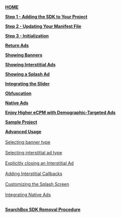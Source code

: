 [**HOME**](Android-InApp-Documentation)

[**Step 1 - Adding the SDK to Your Project**](Android-InApp-Documentation#step1)

[**Step 2 - Updating Your Manifest File**](Android-InApp-Documentation#step2)

[**Step 3 - Initialization**](Android-InApp-Documentation#step3)

[**Return Ads**](Android-InApp-Documentation#step4)

[**Showing Banners**](Android-InApp-Documentation#step5)

[**Showing Interstitial Ads**](Android-InApp-Documentation#step6)

[**Showing a Splash Ad**](Android-InApp-Documentation#step7)

[**Integrating the Slider**](Android-InApp-Documentation#step8)

[**Obfuscation**](Android-InApp-Documentation#step9)

[**Native Ads**](Android-InApp-Documentation#Native)

[**Enjoy Higher eCPM with Demographic-Targeted Ads**](Android-InApp-Documentation#Demographic)

[**Sample Project**](Android-InApp-Documentation#SampleProject)

[**Advanced Usage**](android-advanced-usage)<br></br>
  [Selecting banner type](android-advanced-usage#SelectBanner)<br></br> 
  [Selecting interstitial ad type](android-advanced-usage#SelectInterstitial)<br></br> 
  [Explicitly closing an Interstitial Ad](android-advanced-usage#CloseInterstitial)<br></br> 
  [Adding Interstitial Callbacks](android-advanced-usage#AddingInterstitialCallbacks)<br></br> 
  [Customizing the Splash Screen](android-advanced-usage#CustomizingSplashScreen)<br></br> 
  [Integrating Native Ads](android-advanced-usage#using-native-ads)<br></br> 

[**SearchBox SDK Removal Procedure**](SearchBox-SDK-Removal-Procedure)